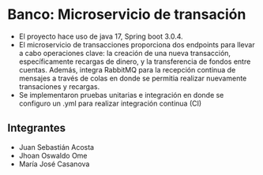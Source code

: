 # Banco: Microservicio de transación
* El proyecto hace uso de java 17, Spring boot 3.0.4.
* El microservicio de transacciones proporciona dos endpoints para llevar a cabo operaciones clave: la creación de una nueva transacción, específicamente recargas de dinero, y la transferencia de fondos entre cuentas. Además, integra RabbitMQ para la recepción continua de mensajes a través de colas en donde se permitia realizar nuevamente transaciones y recargas.
* Se implementaron pruebas unitarias e integración en donde se configuro un .yml para realizar integración continua (CI)
## Integrantes
* Juan Sebastián Acosta
* Jhoan Oswaldo Ome
* María José Casanova
